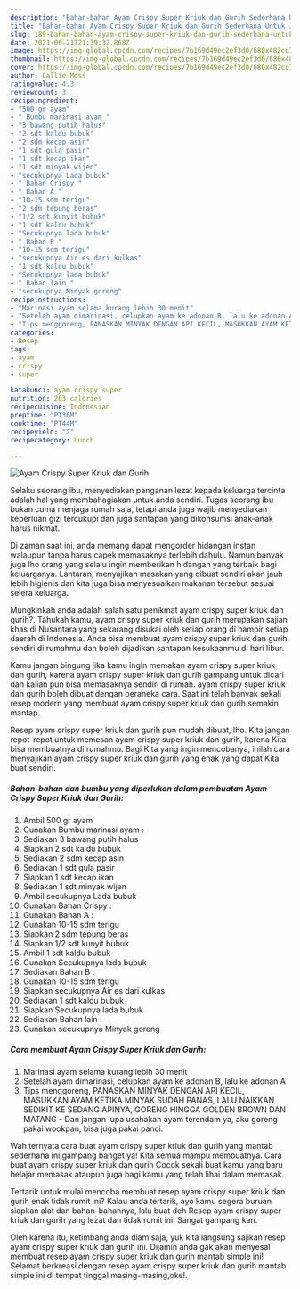 ```yaml
---
description: "Bahan-bahan Ayam Crispy Super Kriuk dan Gurih Sederhana Untuk Jualan"
title: "Bahan-bahan Ayam Crispy Super Kriuk dan Gurih Sederhana Untuk Jualan"
slug: 189-bahan-bahan-ayam-crispy-super-kriuk-dan-gurih-sederhana-untuk-jualan
date: 2021-06-21T21:39:32.868Z
image: https://img-global.cpcdn.com/recipes/7b169d49ec2ef3d0/680x482cq70/ayam-crispy-super-kriuk-dan-gurih-foto-resep-utama.jpg
thumbnail: https://img-global.cpcdn.com/recipes/7b169d49ec2ef3d0/680x482cq70/ayam-crispy-super-kriuk-dan-gurih-foto-resep-utama.jpg
cover: https://img-global.cpcdn.com/recipes/7b169d49ec2ef3d0/680x482cq70/ayam-crispy-super-kriuk-dan-gurih-foto-resep-utama.jpg
author: Callie Moss
ratingvalue: 4.3
reviewcount: 3
recipeingredient:
- "500 gr ayam"
- " Bumbu marinasi ayam "
- "3 bawang putih halus"
- "2 sdt kaldu bubuk"
- "2 sdm kecap asin"
- "1 sdt gula pasir"
- "1 sdt kecap ikan"
- "1 sdt minyak wijen"
- "secukupnya Lada bubuk"
- " Bahan Crispy "
- " Bahan A "
- "10-15 sdm terigu"
- "2 sdm tepung beras"
- "1/2 sdt kunyit bubuk"
- "1 sdt kaldu bubuk"
- "Secukupnya lada bubuk"
- " Bahan B "
- "10-15 sdm terigu"
- "secukupnya Air es dari kulkas"
- "1 sdt kaldu bubuk"
- "Secukupnya lada bubuk"
- " Bahan lain "
- "secukupnya Minyak goreng"
recipeinstructions:
- "Marinasi ayam selama kurang lebih 30 menit"
- "Setelah ayam dimarinasi, celupkan ayam ke adonan B, lalu ke adonan A"
- "Tips menggoreng, PANASKAN MINYAK DENGAN API KECIL, MASUKKAN AYAM KETIKA MINYAK SUDAH PANAS, LALU NAIKKAN SEDIKIT KE SEDANG APINYA, GORENG HINGGA GOLDEN BROWN DAN MATANG  Dan jangan lupa usahakan ayam terendam ya, aku goreng pakai wookpan, bisa juga pakai panci."
categories:
- Resep
tags:
- ayam
- crispy
- super

katakunci: ayam crispy super 
nutrition: 263 calories
recipecuisine: Indonesian
preptime: "PT36M"
cooktime: "PT44M"
recipeyield: "2"
recipecategory: Lunch

---
```



![Ayam Crispy Super Kriuk dan Gurih](https://img-global.cpcdn.com/recipes/7b169d49ec2ef3d0/680x482cq70/ayam-crispy-super-kriuk-dan-gurih-foto-resep-utama.jpg)

Selaku seorang ibu, menyediakan panganan lezat kepada keluarga tercinta adalah hal yang membahagiakan untuk anda sendiri. Tugas seorang ibu bukan cuma menjaga rumah saja, tetapi anda juga wajib menyediakan keperluan gizi tercukupi dan juga santapan yang dikonsumsi anak-anak harus nikmat.

Di zaman  saat ini, anda memang dapat mengorder hidangan instan walaupun tanpa harus capek memasaknya terlebih dahulu. Namun banyak juga lho orang yang selalu ingin memberikan hidangan yang terbaik bagi keluarganya. Lantaran, menyajikan masakan yang dibuat sendiri akan jauh lebih higienis dan kita juga bisa menyesuaikan makanan tersebut sesuai selera keluarga. 



Mungkinkah anda adalah salah satu penikmat ayam crispy super kriuk dan gurih?. Tahukah kamu, ayam crispy super kriuk dan gurih merupakan sajian khas di Nusantara yang sekarang disukai oleh setiap orang di hampir setiap daerah di Indonesia. Anda bisa membuat ayam crispy super kriuk dan gurih sendiri di rumahmu dan boleh dijadikan santapan kesukaanmu di hari libur.

Kamu jangan bingung jika kamu ingin memakan ayam crispy super kriuk dan gurih, karena ayam crispy super kriuk dan gurih gampang untuk dicari dan kalian pun bisa memasaknya sendiri di rumah. ayam crispy super kriuk dan gurih boleh dibuat dengan beraneka cara. Saat ini telah banyak sekali resep modern yang membuat ayam crispy super kriuk dan gurih semakin mantap.

Resep ayam crispy super kriuk dan gurih pun mudah dibuat, lho. Kita jangan repot-repot untuk memesan ayam crispy super kriuk dan gurih, karena Kita bisa membuatnya di rumahmu. Bagi Kita yang ingin mencobanya, inilah cara menyajikan ayam crispy super kriuk dan gurih yang enak yang dapat Kita buat sendiri.

<!--inarticleads1-->

##### Bahan-bahan dan bumbu yang diperlukan dalam pembuatan Ayam Crispy Super Kriuk dan Gurih:

1. Ambil 500 gr ayam
1. Gunakan  Bumbu marinasi ayam :
1. Sediakan 3 bawang putih halus
1. Siapkan 2 sdt kaldu bubuk
1. Sediakan 2 sdm kecap asin
1. Sediakan 1 sdt gula pasir
1. Siapkan 1 sdt kecap ikan
1. Sediakan 1 sdt minyak wijen
1. Ambil secukupnya Lada bubuk
1. Gunakan  Bahan Crispy :
1. Gunakan  Bahan A :
1. Gunakan 10-15 sdm terigu
1. Siapkan 2 sdm tepung beras
1. Siapkan 1/2 sdt kunyit bubuk
1. Ambil 1 sdt kaldu bubuk
1. Gunakan Secukupnya lada bubuk
1. Sediakan  Bahan B :
1. Gunakan 10-15 sdm terigu
1. Siapkan secukupnya Air es dari kulkas
1. Sediakan 1 sdt kaldu bubuk
1. Siapkan Secukupnya lada bubuk
1. Sediakan  Bahan lain :
1. Gunakan secukupnya Minyak goreng




<!--inarticleads2-->

##### Cara membuat Ayam Crispy Super Kriuk dan Gurih:

1. Marinasi ayam selama kurang lebih 30 menit
1. Setelah ayam dimarinasi, celupkan ayam ke adonan B, lalu ke adonan A
1. Tips menggoreng, PANASKAN MINYAK DENGAN API KECIL, MASUKKAN AYAM KETIKA MINYAK SUDAH PANAS, LALU NAIKKAN SEDIKIT KE SEDANG APINYA, GORENG HINGGA GOLDEN BROWN DAN MATANG  - Dan jangan lupa usahakan ayam terendam ya, aku goreng pakai wookpan, bisa juga pakai panci.




Wah ternyata cara buat ayam crispy super kriuk dan gurih yang mantab sederhana ini gampang banget ya! Kita semua mampu membuatnya. Cara buat ayam crispy super kriuk dan gurih Cocok sekali buat kamu yang baru belajar memasak ataupun juga bagi kamu yang telah lihai dalam memasak.

Tertarik untuk mulai mencoba membuat resep ayam crispy super kriuk dan gurih enak tidak rumit ini? Kalau anda tertarik, ayo kamu segera buruan siapkan alat dan bahan-bahannya, lalu buat deh Resep ayam crispy super kriuk dan gurih yang lezat dan tidak rumit ini. Sangat gampang kan. 

Oleh karena itu, ketimbang anda diam saja, yuk kita langsung sajikan resep ayam crispy super kriuk dan gurih ini. Dijamin anda gak akan menyesal membuat resep ayam crispy super kriuk dan gurih mantab simple ini! Selamat berkreasi dengan resep ayam crispy super kriuk dan gurih mantab simple ini di tempat tinggal masing-masing,oke!.

